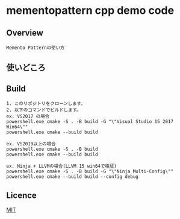 # mementopattern cpp demo code

## Overview

    Memento Patternの使い方

## 使いどころ

    

## Build

    1. このリポジトリをクローンします。  
    2. 以下のコマンドでビルドします。  
    ex. VS2017 の場合  
    powershell.exe cmake -S . -B build -G "\"Visual Studio 15 2017 Win64\""  
    powershell.exe cmake --build build  

    ex. VS2019以上の場合  
    powershell.exe cmake -S . -B build  
    powershell.exe cmake --build build  

    ex. Ninja + LLVMの場合(LLVM 15 win64で検証)  
    powershell.exe cmake -S . -B build -G "\"Ninja Multi-Config\""  
    powershell.exe cmake --build build --config debug

## Licence

[MIT](https://github.com/IwachanOrigin/mementopattern_cpp/blob/master/LICENSE)


